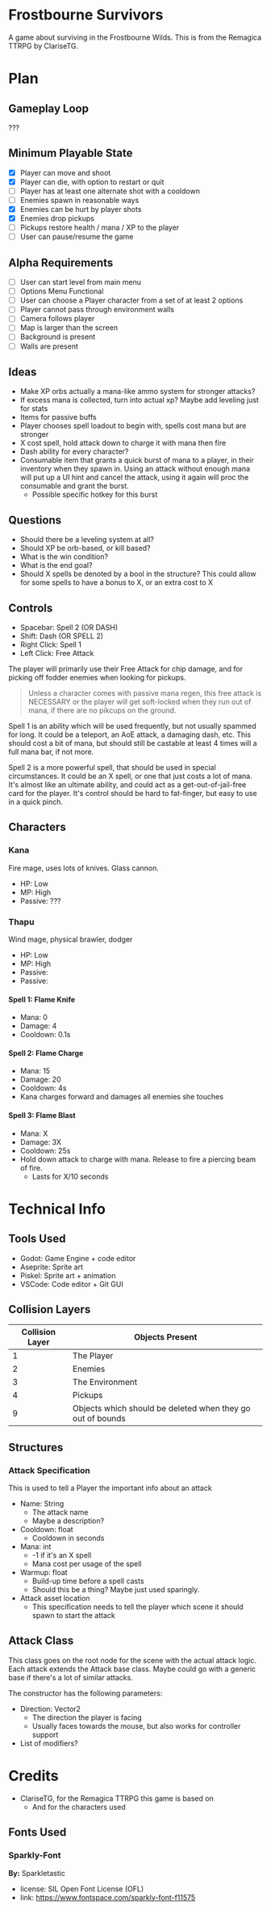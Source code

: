 # Frostbourne Survivors
A game about surviving in the Frostbourne Wilds. This is from the Remagica TTRPG by ClariseTG.

# Plan
## Gameplay Loop
???
## Minimum Playable State
- [x] Player can move and shoot
- [x] Player can die, with option to restart or quit
- [ ] Player has at least one alternate shot with a cooldown
- [ ] Enemies spawn in reasonable ways
- [x] Enemies can be hurt by player shots
- [x] Enemies drop pickups
- [ ] Pickups restore health / mana / XP to the player
- [ ] User can pause/resume the game

## Alpha Requirements
- [ ] User can start level from main menu
- [ ] Options Menu Functional
- [ ] User can choose a Player character from a set of at least 2 options
- [ ] Player cannot pass through environment walls
- [ ] Camera follows player
- [ ] Map is larger than the screen
- [ ] Background is present
- [ ] Walls are present
## Ideas
- Make XP orbs actually a mana-like ammo system for stronger attacks?
- If excess mana is collected, turn into actual xp? Maybe add leveling just for stats
- Items for passive buffs
- Player chooses spell loadout to begin with, spells cost mana but are stronger
- X cost spell, hold attack down to charge it with mana then fire
- Dash ability for every character?
- Consumable item that grants a quick burst of mana to a player, in their inventory when they spawn in. Using an attack without enough mana will put up a UI hint and cancel the attack, using it again will proc the consumable and grant the burst. 
  - Possible specific hotkey for this burst

## Questions
- Should there be a leveling system at all?
- Should XP be orb-based, or kill based?
- What is the win condition?
- What is the end goal?
- Should X spells be denoted by a bool in the structure? This could allow for some spells to have a bonus to X, or an extra cost to X
## Controls
- Spacebar: Spell 2 (OR DASH)
- Shift: Dash (OR SPELL 2)
- Right Click: Spell 1
- Left Click: Free Attack

The player will primarily use their Free Attack for chip damage, and for picking off fodder enemies when looking for pickups. 

> Unless a character comes with passive mana regen, this free attack is NECESSARY or the player will get soft-locked when they run out of mana, if there are no pikcups on the ground.

Spell 1 is an ability which will be used frequently, but not usually spammed for long. It could be a teleport, an AoE attack, a damaging dash, etc. This should cost a bit of mana, but should still be castable at least 4 times will a full mana bar, if not more.

Spell 2 is a more powerful spell, that should be used in special circumstances. It could be an X spell, or one that just costs a lot of mana. It's almost like an ultimate ability, and could act as a get-out-of-jail-free card for the player. It's control should be hard to fat-finger, but easy to use in a quick pinch.

## Characters
### Kana
Fire mage, uses lots of knives. Glass cannon.
- HP: Low
- MP: High
- Passive: ???

### Thapu
Wind mage, physical brawler, dodger
- HP: Low
- MP: High
- Passive: 
- Passive: 

#### Spell 1: Flame Knife
- Mana: 0
- Damage: 4
- Cooldown: 0.1s

#### Spell 2: Flame Charge
- Mana: 15
- Damage: 20
- Cooldown: 4s
- Kana charges forward and damages all enemies she touches

#### Spell 3: Flame Blast
- Mana: X
- Damage: 3X
- Cooldown: 25s
- Hold down attack to charge with mana. Release to fire a piercing beam of fire.
  - Lasts for X/10 seconds

# Technical Info
## Tools Used
- Godot: Game Engine + code editor
- Aseprite: Sprite art
- Piskel: Sprite art + animation
- VSCode: Code editor + Git GUI
## Collision Layers

| Collision Layer | Objects Present                                            |
| --------------- | ---------------------------------------------------------- |
| 1               | The Player                                                 |
| 2               | Enemies                                                    |
| 3               | The Environment                                            |
| 4               | Pickups                                                    |
| 9               | Objects which should be deleted when they go out of bounds |

## Structures
### Attack Specification
This is used to tell a Player the important info about an attack
- Name: String
  - The attack name
  - Maybe a description?
- Cooldown: float
  - Cooldown in seconds
- Mana: int
  - -1 if it's an X spell
  - Mana cost per usage of the spell
- Warmup: float
  - Build-up time before a spell casts
  - Should this be a thing? Maybe just used sparingly.
- Attack asset location
  - This specification needs to tell the player which scene it should spawn to start the attack

## Attack Class
This class goes on the root node for the scene with the actual attack logic. Each attack extends the Attack base class. Maybe could go with a generic base if there's a lot of similar attacks.

The constructor has the following parameters:
- Direction: Vector2
  - The direction the player is facing 
  - Usually faces towards the mouse, but also works for controller support
- List of modifiers?

# Credits 
- ClariseTG, for the Remagica TTRPG this game is based on
  - And for the characters used
## Fonts Used
### Sparkly-Font
**By:** Sparkletastic
- license: SIL Open Font License (OFL)
- link: https://www.fontspace.com/sparkly-font-f11575